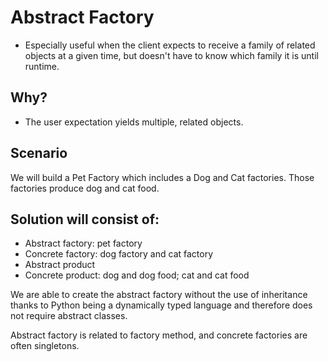 # Abstract Factory
* Especially useful when the client expects to receive a family of related objects at a given time, but doesn't
have to know which family it is until runtime.


## Why?
* The user expectation yields multiple, related objects.

## Scenario
We will build a Pet Factory which includes a Dog and Cat factories. Those factories produce dog and cat food.

## Solution will consist of:
* Abstract factory: pet factory
* Concrete factory: dog factory and cat factory
* Abstract product
* Concrete product: dog and dog food; cat and cat food

We are able to create the abstract factory without the use of inheritance thanks to Python being a dynamically typed 
language and therefore does not require abstract classes.

Abstract factory is related to factory method, and concrete factories are often singletons.